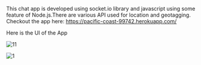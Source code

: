 This chat app is developed using socket.io library and javascript using some feature of Node.js.There are various API used for location and geotagging.
Checkout the app here: https://pacific-coast-99742.herokuapp.com/

Here is the UI of the App

![11](https://user-images.githubusercontent.com/35973080/41711855-b5715aea-7566-11e8-8500-e9725702ae25.png)


![1](https://user-images.githubusercontent.com/35973080/41711885-d1decee2-7566-11e8-979e-6ae5007c6033.png)


